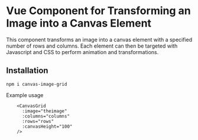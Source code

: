 # Vue Component for Transforming an Image into a Canvas Element

This component transforms an image into a canvas element with a specified number of rows and columns. Each element can then be targeted with Javascript and CSS to perform animation and transformations. 

## Installation 

```
npm i canvas-image-grid
```

Example usage

```
    <CanvasGrid
      :image="theimage"
      :columns="columns"
      :rows="rows"
      :canvasHeight="100"
    />
````
